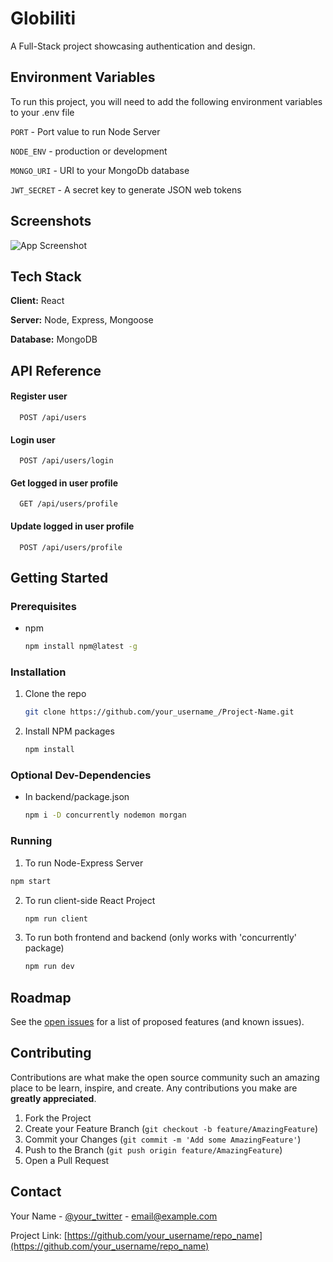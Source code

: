 # Globiliti

A Full-Stack project showcasing authentication and design.

## Environment Variables

To run this project, you will need to add the following environment variables to your .env file

`PORT` - Port value to run Node Server

`NODE_ENV` - production or development

`MONGO_URI` - URI to your MongoDb database

`JWT_SECRET` - A secret key to generate JSON web tokens

## Screenshots

![App Screenshot](https://ibb.co/qYVDy1r)

## Tech Stack

**Client:** React

**Server:** Node, Express, Mongoose

**Database:** MongoDB

## API Reference

#### Register user

```http
  POST /api/users
```

#### Login user

```http
  POST /api/users/login
```

#### Get logged in user profile

```http
  GET /api/users/profile
```

#### Update logged in user profile

```http
  POST /api/users/profile
```

## Getting Started

### Prerequisites

- npm
  ```sh
  npm install npm@latest -g
  ```

### Installation

1. Clone the repo
   ```sh
   git clone https://github.com/your_username_/Project-Name.git
   ```
2. Install NPM packages
   ```sh
   npm install
   ```

### Optional Dev-Dependencies

- In backend/package.json
  ```sh
  npm i -D concurrently nodemon morgan
  ```

### Running

1. To run Node-Express Server

```sh
npm start
```

2. To run client-side React Project
   ```sh
   npm run client
   ```
3. To run both frontend and backend (only works with 'concurrently' package)
   ```sh
   npm run dev
   ```

## Roadmap

See the [open issues](https://github.com/othneildrew/Best-README-Template/issues) for a list of proposed features (and known issues).

## Contributing

Contributions are what make the open source community such an amazing place to be learn, inspire, and create. Any contributions you make are **greatly appreciated**.

1. Fork the Project
2. Create your Feature Branch (`git checkout -b feature/AmazingFeature`)
3. Commit your Changes (`git commit -m 'Add some AmazingFeature'`)
4. Push to the Branch (`git push origin feature/AmazingFeature`)
5. Open a Pull Request

## Contact

Your Name - [@your_twitter](https://twitter.com/your_username) - email@example.com

Project Link: [https://github.com/your_username/repo_name](https://github.com/your_username/repo_name)
